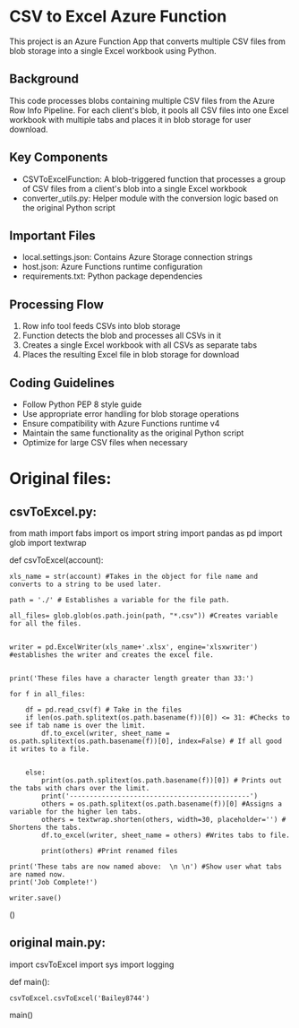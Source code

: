 <!-- Use this file to provide workspace-specific custom instructions to Copilot. For more details, visit https://code.visualstudio.com/docs/copilot/copilot-customization#_use-a-githubcopilotinstructionsmd-file -->

# CSV to Excel Azure Function

This project is an Azure Function App that converts multiple CSV files from blob storage into a single Excel workbook using Python.

## Background
This code processes blobs containing multiple CSV files from the Azure Row Info Pipeline. For each client's blob, it pools all CSV files into one Excel workbook with multiple tabs and places it in blob storage for user download.

## Key Components
- CSVToExcelFunction: A blob-triggered function that processes a group of CSV files from a client's blob into a single Excel workbook
- converter_utils.py: Helper module with the conversion logic based on the original Python script

## Important Files
- local.settings.json: Contains Azure Storage connection strings
- host.json: Azure Functions runtime configuration
- requirements.txt: Python package dependencies

## Processing Flow
1. Row info tool feeds CSVs into blob storage
2. Function detects the blob and processes all CSVs in it
3. Creates a single Excel workbook with all CSVs as separate tabs
4. Places the resulting Excel file in blob storage for download

## Coding Guidelines
- Follow Python PEP 8 style guide
- Use appropriate error handling for blob storage operations
- Ensure compatibility with Azure Functions runtime v4
- Maintain the same functionality as the original Python script
- Optimize for large CSV files when necessary

# Original files:

## csvToExcel.py:

from math import fabs
import os
import string
import pandas as pd
import glob
import textwrap



def csvToExcel(account):


    xls_name = str(account) #Takes in the object for file name and converts to a string to be used later. 

    path = './' # Establishes a variable for the file path. 

    all_files= glob.glob(os.path.join(path, "*.csv")) #Creates variable for all the files. 


    writer = pd.ExcelWriter(xls_name+'.xlsx', engine='xlsxwriter') #establishes the writer and creates the excel file. 


    print('These files have a character length greater than 33:')

    for f in all_files: 

        df = pd.read_csv(f) # Take in the files 
        if len(os.path.splitext(os.path.basename(f))[0]) <= 31: #Checks to see if tab name is over the limit. 
            df.to_excel(writer, sheet_name = os.path.splitext(os.path.basename(f))[0], index=False) # If all good it writes to a file.
            

        else:
            print(os.path.splitext(os.path.basename(f))[0]) # Prints out the tabs with chars over the limit. 
            print('---------------------------------------------')
            others = os.path.splitext(os.path.basename(f))[0] #Assigns a variable for the higher len tabs. 
            others = textwrap.shorten(others, width=30, placeholder='') # Shortens the tabs. 
            df.to_excel(writer, sheet_name = others) #Writes tabs to file. 
           
            print(others) #Print renamed files 
    
    print('These tabs are now named above:  \n \n') #Show user what tabs are named now. 
    print('Job Complete!') 

    writer.save()

()





                    
## original main.py:

import csvToExcel
import sys 
import logging






def main():


    csvToExcel.csvToExcel('Bailey8744')




main()





